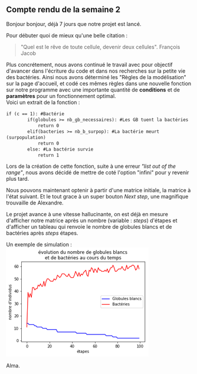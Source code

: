 ## Compte rendu de la semaine 2 ##

Bonjour bonjour, déjà 7 jours que notre projet est lancé.

Pour débuter quoi de mieux qu'une belle citation :
> "Quel est le rêve de toute cellule, devenir deux cellules". François Jacob
  
Plus concrétement, nous avons continué le travail avec pour objectif d'avancer dans l'écriture du code et dans nos recherches sur la petite vie des bactéries. Ainsi nous avons déterminé les "Règles de la modélisation" sur la page d'accueil, et codé ces mêmes règles dans une nouvelle fonction sur notre programme avec une importante quantité de **conditions** et de **paramètres** pour un fonctionnement optimal.  
  Voici un extrait de la fonction : 
``` 
if (c == 1): #Bactérie
        if(globules >= nb_gb_necessaires): #Les GB tuent la bactéries
            return 0
        elif(bacteries >= nb_b_surpop): #La bactérie meurt (surpopulation)
            return 0
        else: #La bactérie survie
            return 1
```
  
Lors de la création de cette fonction, suite à une erreur *"list out of the range"*, nous avons décidé de mettre de coté l'option "infini" pour y revenir plus tard.
  
Nous pouvons maintenant optenir à partir d'une matrice initiale, la matrice à l'état suivant. Et le tout grace à un super bouton *Next step*, une magnifique trouvaille de Alexandre.
  
Le projet avance à une vitesse hallucinante, on est déjà en mesure d'afficher notre matrice après un nombre (variable : *steps*) d'étapes et d'afficher un tableau qui renvoie le nombre de globules blancs et de bactéries après *steps* étapes.
  
Un exemple de simulation :  
![exemple](download.png)

Alma.
